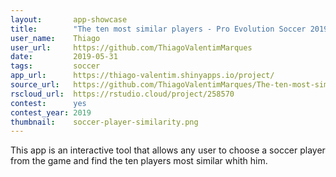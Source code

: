 ```yaml
---
layout:       app-showcase
title:        "The ten most similar players - Pro Evolution Soccer 2019"
user_name:    Thiago
user_url:     https://github.com/ThiagoValentimMarques
date:         2019-05-31
tags:         soccer
app_url:      https://thiago-valentim.shinyapps.io/project/
source_url:   https://github.com/ThiagoValentimMarques/The-ten-most-similar-players-Pro-Evolution-Soccer-2019
rscloud_url:  https://rstudio.cloud/project/258570
contest:      yes
contest_year: 2019
thumbnail:    soccer-player-similarity.png
---
```


This app is an interactive tool that allows any user to choose a soccer player from the game and find the ten players most similar whith him.
  
